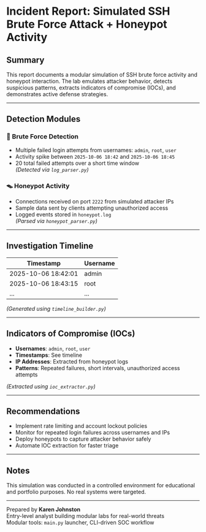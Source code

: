 # Incident Report: Simulated SSH Brute Force Attack + Honeypot Activity

## Summary

This report documents a modular simulation of SSH brute force activity and honeypot interaction. The lab emulates attacker behavior, detects suspicious patterns, extracts indicators of compromise (IOCs), and demonstrates active defense strategies.

---

## Detection Modules

### 🔐 Brute Force Detection
- Multiple failed login attempts from usernames: `admin`, `root`, `user`
- Activity spike between `2025-10-06 18:42` and `2025-10-06 18:45`
- 20 total failed attempts over a short time window  
*(Detected via `log_parser.py`)*

### 🪤 Honeypot Activity
- Connections received on port `2222` from simulated attacker IPs
- Sample data sent by clients attempting unauthorized access
- Logged events stored in `honeypot.log`  
*(Parsed via `honeypot_parser.py`)*

---

## Investigation Timeline

| Timestamp           | Username |
|---------------------|----------|
| 2025-10-06 18:42:01 | admin    |
| 2025-10-06 18:43:15 | root     |
| ...                 | ...      |

*(Generated using `timeline_builder.py`)*

---

## Indicators of Compromise (IOCs)

- **Usernames**: `admin`, `root`, `user`
- **Timestamps**: See timeline
- **IP Addresses**: Extracted from honeypot logs
- **Patterns**: Repeated failures, short intervals, unauthorized access attempts

*(Extracted using `ioc_extractor.py`)*

---

## Recommendations

- Implement rate limiting and account lockout policies
- Monitor for repeated login failures across usernames and IPs
- Deploy honeypots to capture attacker behavior safely
- Automate IOC extraction for faster triage

---

## Notes

This simulation was conducted in a controlled environment for educational and portfolio purposes. No real systems were targeted.

---

Prepared by **Karen Johnston**  
Entry-level analyst building modular labs for real-world threats  
Modular tools: `main.py` launcher, CLI-driven SOC workflow

